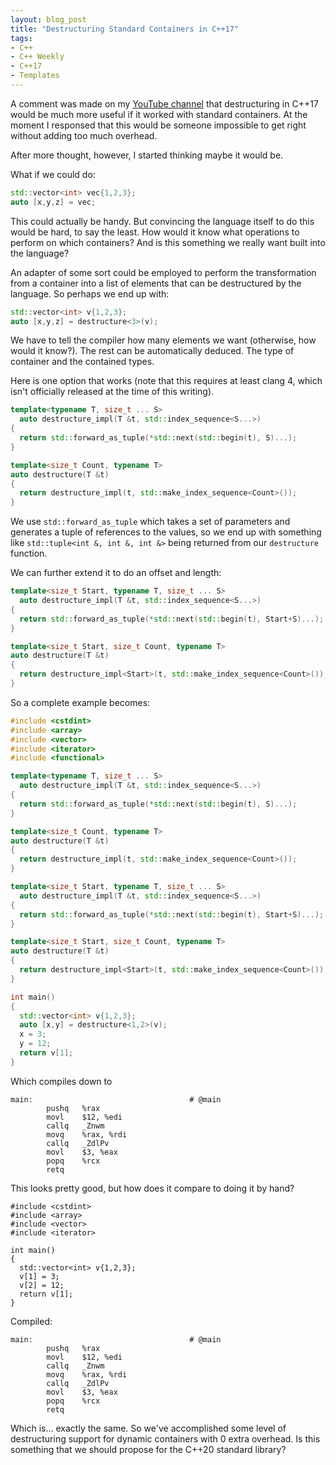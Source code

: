 ```yaml
---
layout: blog_post
title: "Destructuring Standard Containers in C++17"
tags:
- C++
- C++ Weekly
- C++17
- Templates
---
```


A comment was made on my [YouTube channel](https://www.youtube.com/watch?v=aBZlbb9sE-g&lc=z13wvdi4cs2gvlwpi04ch1hziqm5upyj0t00k) that destructuring in C++17 would be much more useful if it worked with standard containers. At the moment I responsed that this would be someone impossible to get right without adding too much overhead.

After more thought, however, I started thinking maybe it would be.

What if we could do:

```cpp
std::vector<int> vec{1,2,3};
auto [x,y,z] = vec;
```

This could actually be handy. But convincing the language itself to do this would be hard, to say the least. How would it know what operations to perform on which containers? And is this something we really want built into the language?

An adapter of some sort could be employed to perform the transformation from a container into a list of elements that can be destructured by the language. So perhaps we end up with:

```cpp
std::vector<int> v{1,2,3};
auto [x,y,z] = destructure<3>(v);
```

We have to tell the compiler how many elements we want (otherwise, how would it know?). The rest can be automatically deduced. The type of container and the contained types.

Here is one option that works (note that this requires at least clang 4, which isn't officially released at the time of this writing).

```cpp
template<typename T, size_t ... S>
  auto destructure_impl(T &t, std::index_sequence<S...>)
{
  return std::forward_as_tuple(*std::next(std::begin(t), S)...);
}

template<size_t Count, typename T>
auto destructure(T &t)
{
  return destructure_impl(t, std::make_index_sequence<Count>());
}
```

We use `std::forward_as_tuple` which takes a set of parameters and generates a tuple of references to the values, so we end up with something like `std::tuple<int &, int &, int &>` being returned from our `destructure` function.

We can further extend it to do an offset and length:

```cpp
template<size_t Start, typename T, size_t ... S>
  auto destructure_impl(T &t, std::index_sequence<S...>)
{
  return std::forward_as_tuple(*std::next(std::begin(t), Start+S)...);
}

template<size_t Start, size_t Count, typename T>
auto destructure(T &t)
{
  return destructure_impl<Start>(t, std::make_index_sequence<Count>());
}
```

So a complete example becomes:

```cpp
#include <cstdint>
#include <array>
#include <vector>
#include <iterator>
#include <functional>

template<typename T, size_t ... S>
  auto destructure_impl(T &t, std::index_sequence<S...>)
{
  return std::forward_as_tuple(*std::next(std::begin(t), S)...);
}

template<size_t Count, typename T>
auto destructure(T &t)
{
  return destructure_impl(t, std::make_index_sequence<Count>());
}

template<size_t Start, typename T, size_t ... S>
  auto destructure_impl(T &t, std::index_sequence<S...>)
{
  return std::forward_as_tuple(*std::next(std::begin(t), Start+S)...);
}

template<size_t Start, size_t Count, typename T>
auto destructure(T &t)
{
  return destructure_impl<Start>(t, std::make_index_sequence<Count>());
}

int main()
{
  std::vector<int> v{1,2,3};
  auto [x,y] = destructure<1,2>(v);
  x = 3;
  y = 12;
  return v[1];
}
```


Which compiles down to

```
main:                                   # @main
        pushq   %rax
        movl    $12, %edi
        callq   _Znwm
        movq    %rax, %rdi
        callq   _ZdlPv
        movl    $3, %eax
        popq    %rcx
        retq
```


This looks pretty good, but how does it compare to doing it by hand?

```
#include <cstdint>
#include <array>
#include <vector>
#include <iterator>

int main()
{
  std::vector<int> v{1,2,3};
  v[1] = 3;
  v[2] = 12;
  return v[1];
}
```

Compiled:

```
main:                                   # @main
        pushq   %rax
        movl    $12, %edi
        callq   _Znwm
        movq    %rax, %rdi
        callq   _ZdlPv
        movl    $3, %eax
        popq    %rcx
        retq
```

Which is... exactly the same. So we've accomplished some level of destructuring support for dynamic containers with 0 extra overhead. Is this something that we should propose for the C++20 standard library?


